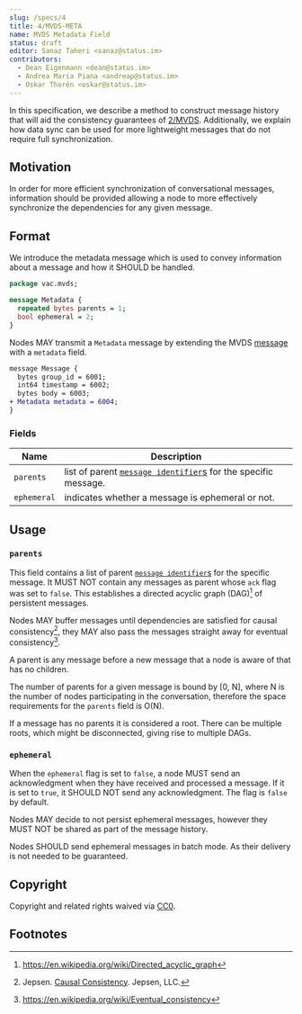 ```yaml
---
slug: /specs/4
title: 4/MVDS-META
name: MVDS Metadata Field
status: draft
editor: Sanaz Taheri <sanaz@status.im>
contributors:
  - Dean Eigenmann <dean@status.im>
  - Andrea Maria Piana <andreap@status.im>
  - Oskar Thorén <oskar@status.im>
---
```


In this specification, we describe a method to construct message history that will aid the consistency guarantees of [2/MVDS](/spec/2). Additionally, we explain how data sync can be used for more lightweight messages that do not require full synchronization.

## Motivation

In order for more efficient synchronization of conversational messages, information should be provided allowing a node to more effectively synchronize the dependencies for any given message.

## Format

We introduce the metadata message which is used to convey information about a message and how it SHOULD be handled.

```protobuf
package vac.mvds;

message Metadata {
  repeated bytes parents = 1;
  bool ephemeral = 2;
}
```

Nodes MAY transmit a `Metadata` message by extending the MVDS [message](/spec/2#payloads) with a `metadata` field.

```diff
message Message {
  bytes group_id = 6001;
  int64 timestamp = 6002;
  bytes body = 6003;
+ Metadata metadata = 6004;
}
```

### Fields

| Name                   |   Description                                                                                                                    |
| ---------------------- | -------------------------------------------------------------------------------------------------------------------------------- |
| `parents`               |   list of parent [`message identifier`s](/spec/2#payloads) for the specific message. |            
| `ephemeral`         |   indicates whether a message is ephemeral or not.                                                             |

## Usage

### `parents`

This field contains a list of parent [`message identifier`s](/spec/2#payloads) for the specific message. It MUST NOT contain any messages as parent whose `ack` flag was set to `false`. This establishes a directed acyclic graph (DAG)[^1] of persistent messages.

Nodes MAY buffer messages until dependencies are satisfied for causal consistency[^2], they MAY also pass the messages straight away for eventual consistency[^3].

A parent is any message before a new message that a node is aware of that has no children.

The number of parents for a given message is bound by [0, N], where N is the number of nodes participating in the conversation, therefore the space requirements for the `parents` field is O(N).

If a message has no parents it is considered a root. There can be multiple roots, which might be disconnected, giving rise to multiple DAGs.

### `ephemeral`

When the `ephemeral` flag is set to `false`, a node MUST send an acknowledgment when they have received and processed a message. If it is set to `true`, it SHOULD NOT send any acknowledgment. The flag is `false` by default.

Nodes MAY decide to not persist ephemeral messages, however they MUST NOT be shared as part of the message history.

Nodes SHOULD send ephemeral messages in batch mode. As their delivery is not needed to be guaranteed.

## Copyright

Copyright and related rights waived via [CC0](https://creativecommons.org/publicdomain/zero/1.0/).

## Footnotes

[^1]: <https://en.wikipedia.org/wiki/Directed_acyclic_graph>
[^2]: Jepsen. [Causal Consistency](https://jepsen.io/consistency/models/causal). Jepsen, LLC.
[^3]: <https://en.wikipedia.org/wiki/Eventual_consistency>

